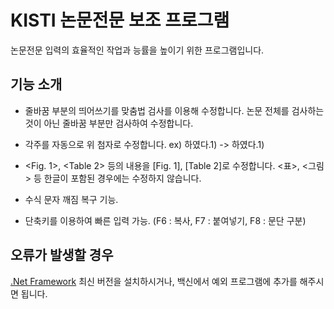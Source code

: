 # KISTI 논문전문 보조 프로그램

논문전문 입력의 효율적인 작업과 능률을 높이기 위한 프로그램입니다.


## 기능 소개
* 줄바꿈 부분의 띄어쓰기를 맞춤법 검사를 이용해 수정합니다.
논문 전체를 검사하는 것이 아닌 줄바꿈 부분만 검사하여 수정합니다.

* 각주를 자동으로 위 첨자로 수정합니다. ex) 하였다.1) -> 하였다.1)
* <Fig. 1>, <Table 2> 등의 내용을 [Fig. 1], [Table 2]로 수정합니다.
 <표>, <그림> 등 한글이 포함된 경우에는 수정하지 않습니다.
 
* 수식 문자 깨짐 복구 기능.
* 단축키를 이용하여 빠른 입력 가능. (F6 : 복사, F7 : 붙여넣기, F8 : 문단 구분)


## 오류가 발생할 경우
[.Net Framework](https://dotnet.microsoft.com/download/dotnet-framework/thank-you/net48-kor) 최신 버전을 설치하시거나, 백신에서 예외 프로그램에 추가를 해주시면 됩니다.
